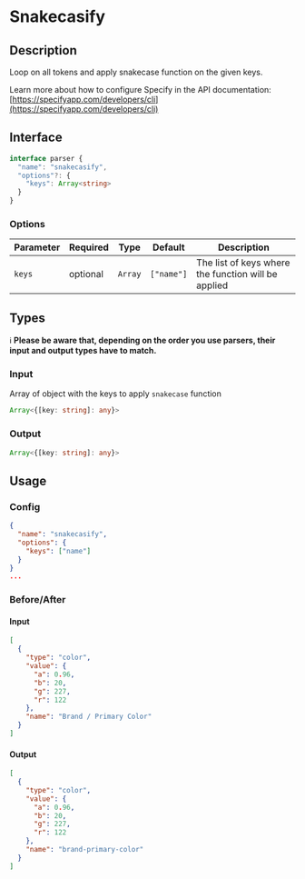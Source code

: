 # Snakecasify

## Description

Loop on all tokens and apply snakecase function on the given keys.

Learn more about how to configure Specify in the API documentation: [https://specifyapp.com/developers/cli](https://specifyapp.com/developers/cli)

## Interface 
```ts
interface parser {
  "name": "snakecasify",
  "options"?: {
    "keys": Array<string>
  }
}
```
### Options

| Parameter              | Required | Type      | Default    | Description                                                                                                                |
| ---------------------- | -------- | --------- | ---------- | -------------------------------------------------------------------------------------------------------------------------- |
| `keys`                 | optional    | `Array`   | `["name"]` | The list of keys where the function will be applied                                                                        |

## Types

ℹ️ **Please be aware that, depending on the order you use parsers, their input and output types have to match.**

### Input

Array of object with the keys to apply `snakecase` function

```ts
Array<{[key: string]: any}>
```

### Output

```ts
Array<{[key: string]: any}>
```

## Usage
### Config

```json
{
  "name": "snakecasify",
  "options": {
    "keys": ["name"]
  }
}
...
```
### Before/After

#### Input

```json
[
  {
    "type": "color",
    "value": {
      "a": 0.96,
      "b": 20,
      "g": 227,
      "r": 122
    },
    "name": "Brand / Primary Color"
  }
]
```
#### Output

```json
[
  {
    "type": "color",
    "value": {
      "a": 0.96,
      "b": 20,
      "g": 227,
      "r": 122
    },
    "name": "brand-primary-color"
  }
]
```
